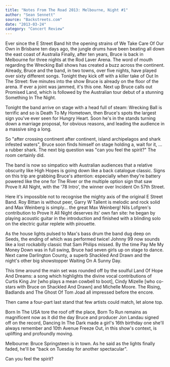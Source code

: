 ```yaml
---
title: "Notes From The Road 2013: Melbourne, Night #1"
author: "Sean Sennett"
source: "Backstreets.com"
date: "2013-03-24"
category: "Concert Review"
---
```


Ever since the E Street Band hit the opening strains of We Take Care Of Our Own in Brisbane ten days ago, the jungle drums have been beating all down the east coast of Australia Finally, after ten years, Bruce is back in Melbourne for three nights at the Rod Laver Arena. The word of mouth regarding the Wrecking Ball shows has created a buzz across the continent. Already, Bruce and the band, in two towns, over five nights, have played over sixty different songs. Tonight they kick off with a killer take of Out In The Street: five minutes into the show Bruce is already on the floor of the arena. If ever a joint was jammed, it's this one. Next up Bruce calls out Promised Land, which is followed by the Australian tour debut of a stunning Something In The Night.

Tonight the band arrive on stage with a head full of steam: Wrecking Ball is terrific and so is Death To My Hometown, then Bruce's spots the largest sign you've ever seen for Hungry Heart. Soon he's in the stands turning down a marriage proposal, for obvious reasons, and leading the audience in a massive sing a long.

So "after crossing continent after continent, island archipelagos and shark infested waters", Bruce soon finds himself on stage holding a, wait for it, ... a rubber shark. The next big question was "can you feel the spirit?" The room certainly did.

The band is now so simpatico with Australian audiences that a relative obscurity like High Hopes is going down like a back catalogue classic. Signs on this trip are grabbing Bruce's attention: especially when they're battery powered like the one for The River or the multiple option sign that saw Prove It All Night, with the '78 Intro', the winner over Incident On 57th Street.

Here it's impossible not to recognise the mighty axis of the original E Street Band. Roy Bittan is without peer, Garry W Tallent is melodic and rock solid and Max Weinberg is simply... the great Max Weinberg! Nils Lofgren's contribution to Prove It All Night deserves its' own fan site: he began by playing acoustic guitar in the introduction and finished with a blinding solo on the electric guitar replete with pirouette.

As the house lights pulsed to Max's bass drum the band dug deep on Seeds, the ending of which was performed twice! Johnny 99 now sounds like a lost rockabilly classic that Sam Philips missed. By the time Pay Me My Money Down was in full swing, Bruce had seven girls up on stage to dance. Next came Darlington County, a superb Shackled And Drawn and the night's other big showstopper Waiting On A Sunny Day.

This time around the main set was rounded off by the soulful Land Of Hope And Dreams: a song which highlights the divine vocal contributions of Curtis King Jnr [who plays a mean cowbell to boot], Cindy Mizelle [who co-stars with Bruce on Shackled And Drawn] and Michelle Moore. The Rising, Badlands and The Ghost Of Tom Joad all impressed before the encore.

Then came a four-part last stand that few artists could match, let alone top.

Born In The USA tore the roof off the place, Born To Run remains as magnificent now as it did the day Bruce and producer Jon Landau signed off on the record, Dancing In The Dark made a girl's 16th birthday one she'll always remember and 10th Avenue Freeze Out, in this show's context, is uplifting and profoundly moving.

Melbourne: Bruce Springsteen is in town. As he said as the lights finally faded, he'll be "back on Tuesday for another spectacular".

Can you feel the spirit?